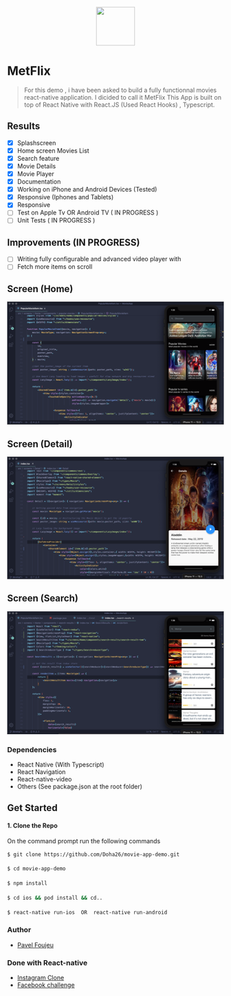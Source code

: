 <p align="center">
    <img width="90" height="90" src="https://i.ibb.co/QQ3mbpq/logo.jpg">
</p>


# MetFlix 

>For this demo , i have been asked to build a fully functionnal movies react-native application. I dicided to call it MetFlix
 This App is built on top of React Native with React.JS (Used React Hooks) , Typescript. 
 
 ## Results
- [x] Splashscreen
- [x] Home screen Movies List
- [x] Search feature
- [x] Movie Details
- [x] Movie Player
- [x] Documentation
- [x] Working on iPhone and Android Devices (Tested)
- [x] Responsive (Iphones and Tablets)
- [x] Responsive
- [ ] Test on Apple Tv OR Android TV ( IN PROGRESS )
- [ ] Unit Tests ( IN PROGRESS )

 ## Improvements (IN PROGRESS)
- [ ] Writing fully configurable and advanced video player with 
- [ ] Fetch more items on scroll 

##  Screen (Home)
![App-demo](./src/screenshots/home_ios.png)

##  Screen (Detail)
![App-demo](./src/screenshots/detail_ios.png)


##  Screen (Search)
![App-demo](./src/screenshots/search_ios.png)


### Dependencies

 - React Native (With Typescript)
 - React Navigation
 - React-native-video
 - Others (See package.json at the root folder)
 
 ## Get Started
 
 #### 1. Clone the Repo
 
 On the command prompt run the following commands
 ```sh
 $ git clone https://github.com/Doha26/movie-app-demo.git
 
 $ cd movie-app-demo
 
 $ npm install
 
 $ cd ios && pod install && cd..
 
 $ react-native run-ios  OR  react-native run-android
 
 ```
 
 ### Author
 
 *	[Pavel Foujeu](mailto:foujeupavel@gmail.com)
 
 ### Done with React-native
 
 *	[Instagram Clone ](https://github.com/Doha26/Instagram-clone)
 *	[Facebook challenge ](https://github.com/Doha26/Facebook-React-native)

